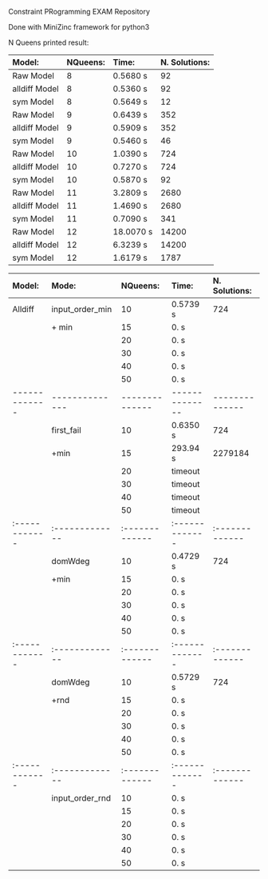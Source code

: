 Constraint PRogramming EXAM Repository

Done with MiniZinc framework for python3














N Queens printed result:

| Model:         | NQueens:       |  Time:         | N. Solutions:  |
| :------------- | :------------- | :------------- | :------------- |
| Raw Model      |  8             | 0.5680 s       | 92             |
| alldiff Model  |  8             | 0.5360 s       | 92             |
| sym Model      |  8             | 0.5649 s       | 12             |
| Raw Model      |  9             | 0.6439 s       | 352            |
| alldiff Model  |  9             | 0.5909 s       | 352            |
| sym Model      |  9             | 0.5460 s       | 46             |
| Raw Model      |  10            | 1.0390 s       | 724            |
| alldiff Model  |  10            | 0.7270 s       | 724            |
| sym Model      |  10            | 0.5870 s       | 92             |
| Raw Model      |  11            | 3.2809 s       | 2680           |
| alldiff Model  |  11            | 1.4690 s       | 2680           |
| sym Model      |  11            | 0.7090 s       | 341            |
| Raw Model      |  12            | 18.0070 s      | 14200          |
| alldiff Model  |  12            | 6.3239 s       | 14200          |
| sym Model      |  12            | 1.6179 s       | 1787           |




| Model:        | Mode:           | NQueens:       |  Time:         | N. Solutions:  |
| :------------ | :-------------  | :------------- | :------------- | :------------- |
| Alldiff       | input_order_min |  10            | 0.5739 s       | 724            |
|               |     + min       |  15            | 0.     s       |                |
|               |                 |  20            | 0.     s       |                |
|               |                 |  30            | 0.     s       |                |
|               |                 |  40            | 0.     s       |                |
|               |                 |  50            | 0.     s       |                |
| ------------- | --------------  | -------------- | -------------- | -------------- |
|               | first_fail      |  10            | 0.6350 s       | 724            |
|               |    +min         |  15            | 293.94 s       | 2279184        |
|               |                 |  20            | timeout        |                |
|               |                 |  30            | timeout        |                |
|               |                 |  40            | timeout        |                |
|               |                 |  50            | timeout        |                |
| :------------ | :-------------  | :------------- | :------------- | :------------- |
|               | domWdeg         |  10            | 0.4729 s       | 724            |
|               |     +min        |  15            | 0.     s       |                |
|               |                 |  20            | 0.     s       |                |
|               |                 |  30            | 0.     s       |                |
|               |                 |  40            | 0.     s       |                |
|               |                 |  50            | 0.     s       |                |
| :------------ | :-------------  | :------------- | :------------- | :------------- |
|               | domWdeg         |  10            | 0.5729 s       | 724            |
|               |     +rnd        |  15            | 0.     s       |                |
|               |                 |  20            | 0.     s       |                |
|               |                 |  30            | 0.     s       |                |
|               |                 |  40            | 0.     s       |                |
|               |                 |  50            | 0.     s       |                |
| :------------ | :-------------  | :------------- | :------------- | :------------- |
|               | input_order_rnd |  10            | 0.     s       |                |
|               |                 |  15            | 0.     s       |                |
|               |                 |  20            | 0.     s       |                |
|               |                 |  30            | 0.     s       |                |
|               |                 |  40            | 0.     s       |                |
|               |                 |  50            | 0.     s       |                |
